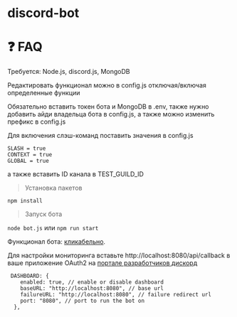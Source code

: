 # discord-bot

# ❓ FAQ

Требуется: Node.js, discord.js, MongoDB

Редактировать функционал можно в config.js отключая/включая определенные функции

Обязательно вставить токен бота и MongoDB в .env, также нужно добавить айди владельца бота в config.js, а также можно изменить префикс в config.js

Для включения слэш-команд поставить значения в config.js 
```
SLASH = true
CONTEXT = true
GLOBAL = true
```
а также вставить ID канала в TEST_GUILD_ID

>Установка пакетов

```npm install```

>Запуск бота

```node bot.js```
или 
```npm run start```

Функционал бота: [кликабельно](https://github.com/Ha0SsS/discord-bot/blob/main/docs/SUMMARY.md).

Для настройки мониторинга вставьте http://localhost:8080/api/callback в ваше приложение OAuth2 на [портале разработчиков дискорд](https://discord.com/developers/applications)

```
 DASHBOARD: {
    enabled: true, // enable or disable dashboard
    baseURL: "http://localhost:8080", // base url
    failureURL: "http://localhost:8080", // failure redirect url
    port: "8080", // port to run the bot on
  },
```
